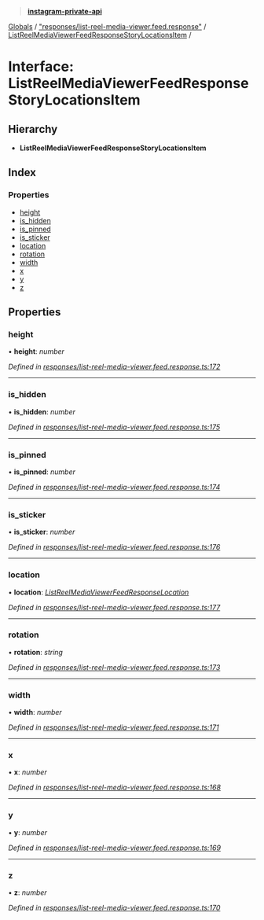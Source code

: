 > **[instagram-private-api](../README.md)**

[Globals](../README.md) / ["responses/list-reel-media-viewer.feed.response"](../modules/_responses_list_reel_media_viewer_feed_response_.md) / [ListReelMediaViewerFeedResponseStoryLocationsItem](_responses_list_reel_media_viewer_feed_response_.listreelmediaviewerfeedresponsestorylocationsitem.md) /

# Interface: ListReelMediaViewerFeedResponseStoryLocationsItem

## Hierarchy

* **ListReelMediaViewerFeedResponseStoryLocationsItem**

## Index

### Properties

* [height](_responses_list_reel_media_viewer_feed_response_.listreelmediaviewerfeedresponsestorylocationsitem.md#height)
* [is_hidden](_responses_list_reel_media_viewer_feed_response_.listreelmediaviewerfeedresponsestorylocationsitem.md#is_hidden)
* [is_pinned](_responses_list_reel_media_viewer_feed_response_.listreelmediaviewerfeedresponsestorylocationsitem.md#is_pinned)
* [is_sticker](_responses_list_reel_media_viewer_feed_response_.listreelmediaviewerfeedresponsestorylocationsitem.md#is_sticker)
* [location](_responses_list_reel_media_viewer_feed_response_.listreelmediaviewerfeedresponsestorylocationsitem.md#location)
* [rotation](_responses_list_reel_media_viewer_feed_response_.listreelmediaviewerfeedresponsestorylocationsitem.md#rotation)
* [width](_responses_list_reel_media_viewer_feed_response_.listreelmediaviewerfeedresponsestorylocationsitem.md#width)
* [x](_responses_list_reel_media_viewer_feed_response_.listreelmediaviewerfeedresponsestorylocationsitem.md#x)
* [y](_responses_list_reel_media_viewer_feed_response_.listreelmediaviewerfeedresponsestorylocationsitem.md#y)
* [z](_responses_list_reel_media_viewer_feed_response_.listreelmediaviewerfeedresponsestorylocationsitem.md#z)

## Properties

###  height

• **height**: *number*

*Defined in [responses/list-reel-media-viewer.feed.response.ts:172](https://github.com/dilame/instagram-private-api/blob/3e16058/src/responses/list-reel-media-viewer.feed.response.ts#L172)*

___

###  is_hidden

• **is_hidden**: *number*

*Defined in [responses/list-reel-media-viewer.feed.response.ts:175](https://github.com/dilame/instagram-private-api/blob/3e16058/src/responses/list-reel-media-viewer.feed.response.ts#L175)*

___

###  is_pinned

• **is_pinned**: *number*

*Defined in [responses/list-reel-media-viewer.feed.response.ts:174](https://github.com/dilame/instagram-private-api/blob/3e16058/src/responses/list-reel-media-viewer.feed.response.ts#L174)*

___

###  is_sticker

• **is_sticker**: *number*

*Defined in [responses/list-reel-media-viewer.feed.response.ts:176](https://github.com/dilame/instagram-private-api/blob/3e16058/src/responses/list-reel-media-viewer.feed.response.ts#L176)*

___

###  location

• **location**: *[ListReelMediaViewerFeedResponseLocation](_responses_list_reel_media_viewer_feed_response_.listreelmediaviewerfeedresponselocation.md)*

*Defined in [responses/list-reel-media-viewer.feed.response.ts:177](https://github.com/dilame/instagram-private-api/blob/3e16058/src/responses/list-reel-media-viewer.feed.response.ts#L177)*

___

###  rotation

• **rotation**: *string*

*Defined in [responses/list-reel-media-viewer.feed.response.ts:173](https://github.com/dilame/instagram-private-api/blob/3e16058/src/responses/list-reel-media-viewer.feed.response.ts#L173)*

___

###  width

• **width**: *number*

*Defined in [responses/list-reel-media-viewer.feed.response.ts:171](https://github.com/dilame/instagram-private-api/blob/3e16058/src/responses/list-reel-media-viewer.feed.response.ts#L171)*

___

###  x

• **x**: *number*

*Defined in [responses/list-reel-media-viewer.feed.response.ts:168](https://github.com/dilame/instagram-private-api/blob/3e16058/src/responses/list-reel-media-viewer.feed.response.ts#L168)*

___

###  y

• **y**: *number*

*Defined in [responses/list-reel-media-viewer.feed.response.ts:169](https://github.com/dilame/instagram-private-api/blob/3e16058/src/responses/list-reel-media-viewer.feed.response.ts#L169)*

___

###  z

• **z**: *number*

*Defined in [responses/list-reel-media-viewer.feed.response.ts:170](https://github.com/dilame/instagram-private-api/blob/3e16058/src/responses/list-reel-media-viewer.feed.response.ts#L170)*